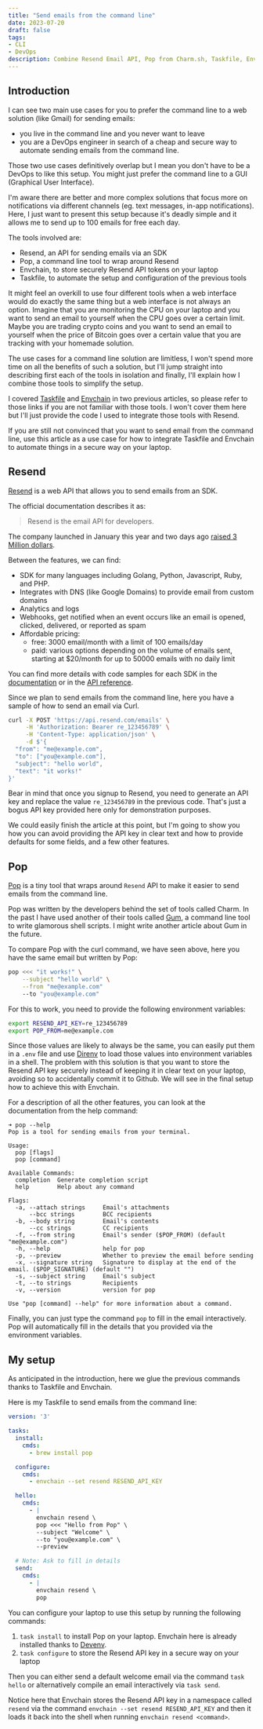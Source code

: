 ```yaml
---
title: "Send emails from the command line"
date: 2023-07-20
draft: false
tags:
- CLI
- DevOps
description: Combine Resend Email API, Pop from Charm.sh, Taskfile, Envchain to send emails from the command line
---
```

<!--more-->

<!--- subtitle --->
<!-- Send custom domain emails from the command line using an API service. -->

<!--- caption --->
<!-- Photo by mk. s on Unsplash -->

## Introduction
<!--audience-->
I can see two main use cases for you to prefer the command line to a web solution (like Gmail) for sending emails:
- you live in the command line and you never want to leave
- you are a DevOps engineer in search of a cheap and secure way to automate sending emails from the command line.

Those two use cases definitively overlap but I mean you don't have to be a DevOps to like this setup. You might just prefer the command line to a GUI (Graphical User Interface). 

<!--alternatives-->
I'm aware there are better and more complex solutions that focus more on notifications via different channels (eg. text messages, in-app notifications). Here, I just want to present this setup because it's deadly simple and it allows me to send up to 100 emails for free each day.

<!--tools involved-->
The tools involved are:
- Resend, an API for sending emails via an SDK
- Pop, a command line tool to wrap around Resend
- Envchain, to store securely Resend API tokens on your laptop
- Taskfile, to automate the setup and configuration of the previous tools

<!--motivation-->
It might feel an overkill to use four different tools when a web interface would do exactly the same thing but a web interface is not always an option. Imagine that you are monitoring the CPU on your laptop and you want to send an email to yourself when the CPU goes over a certain limit. Maybe you are trading crypto coins and you want to send an email to yourself when the price of Bitcoin goes over a certain value that you are tracking with your homemade solution.

The use cases for a command line solution are limitless, I won't spend more time on all the benefits of such a solution, but I'll jump straight into describing first each of the tools in isolation and finally, I'll explain how I combine those tools to simplify the setup.

I covered [Taskfile](https://cloudnativeengineer.substack.com/i/134951085/taskfile) and [Envchain](https://cloudnativeengineer.substack.com/p/can-you-keep-a-secret-on-your-laptop-d8da82552518) in two previous articles, so please refer to those links if you are not familiar with those tools. I won't cover them here but I'll just provide the code I used to integrate those tools with Resend.

If you are still not convinced that you want to send email from the command line, use this article as a use case for how to integrate Taskfile and Envchain to automate things in a secure way on your laptop.

## Resend
[Resend](https://resend.com/overview) is a web API that allows you to send emails from an SDK.

The official documentation describes it as:

> Resend is the email API for developers.

The company launched in January this year and two days ago [raised 3 Million dollars](https://twitter.com/resendlabs/status/1681306770009096192?s=20). 

<!--features-->
Between the features, we can find:
- SDK for many languages including Golang, Python, Javascript, Ruby, and PHP.
- Integrates with DNS (like Google Domains) to provide email from custom domains
- Analytics and logs
- Webhooks, get notified when an event occurs like an email is opened, clicked, delivered, or reported as spam
- Affordable pricing:
	- free: 3000 email/month with a limit of 100 emails/day
	- paid: various options depending on the volume of emails sent, starting at $20/month for up to 50000 emails with no daily limit

You can find more details with code samples for each SDK in the [documentation](https://resend.com/docs/introduction) or in the [API reference](https://resend.com/docs/api-reference/introduction).

Since we plan to send emails from the command line, here you have a sample of how to send an email via Curl.
```bash
curl -X POST 'https://api.resend.com/emails' \
     -H 'Authorization: Bearer re_123456789' \
     -H 'Content-Type: application/json' \
     -d $'{
  "from": "me@example.com",
  "to": ["you@example.com"],
  "subject": "hello world",
  "text": "it works!"
}'
```

Bear in mind that once you signup to Resend, you need to generate an API key and replace the value `re_123456789` in the previous code. That's just a bogus API key provided here only for demonstration purposes.

We could easily finish the article at this point, but I'm going to show you how you can avoid providing the API key in clear text and how to provide defaults for some fields, and a few other features.

## Pop
[Pop](https://github.com/charmbracelet/pop?s=09) is a tiny tool that wraps around `Resend` API to make it easier to send emails from the command line. 

<!--charm.sh-->
Pop was written by the developers behind the set of tools called Charm. In the past I have used another of their tools called [Gum](https://github.com/charmbracelet/gum), a command line tool to write glamorous shell scripts. I might write another article about Gum in the future.

<!--sample code-->
To compare Pop with the curl command, we have seen above, here you have the same email but written by Pop:
```bash
pop <<< "it works!" \
	--subject "hello world" \
	--from "me@example.com"
	--to "you@example.com"
```
For this to work, you need to provide the following environment variables:
```bash
export RESEND_API_KEY=re_123456789
export POP_FROM=me@example.com
```
Since those values are likely to always be the same, you can easily put them in a `.env` file and use [Direnv](https://cloudnativeengineer.substack.com/i/134951085/direnv) to load those values into environment variables in a shell. The problem with this solution is that you want to store the Resend API key securely instead of keeping it in clear text on your laptop, avoiding so to accidentally commit it to Github. We will see in the final setup how to achieve this with Envchain.

For a description of all the other features, you can look at the documentation from the help command:
```
➜ pop --help
Pop is a tool for sending emails from your terminal.

Usage:
  pop [flags]
  pop [command]

Available Commands:
  completion  Generate completion script
  help        Help about any command

Flags:
  -a, --attach strings     Email's attachments
      --bcc strings        BCC recipients
  -b, --body string        Email's contents
      --cc strings         CC recipients
  -f, --from string        Email's sender ($POP_FROM) (default "me@example.com")
  -h, --help               help for pop
  -p, --preview            Whether to preview the email before sending
  -x, --signature string   Signature to display at the end of the email. ($POP_SIGNATURE) (default "")
  -s, --subject string     Email's subject
  -t, --to strings         Recipients
  -v, --version            version for pop

Use "pop [command] --help" for more information about a command.
```

Finally, you can just type the command `pop` to fill in the email interactively. Pop will automatically fill in the details that you provided via the environment variables.

## My setup
As anticipated in the introduction, here we glue the previous commands thanks to Taskfile and Envchain. 

Here is my Taskfile to send emails from the command line:
```yaml
version: '3'

tasks:
  install:
    cmds:
      - brew install pop

  configure:
    cmds:
      - envchain --set resend RESEND_API_KEY

  hello:
    cmds:
      - |
        envchain resend \
        pop <<< "Hello from Pop" \
        --subject "Welcome" \
        --to "you@example.com" \
        --preview

  # Note: Ask to fill in details
  send:
    cmds:
      - |
        envchain resend \
        pop 
```

You can configure your laptop to use this setup by running the following commands:
1. `task install` to install Pop on your laptop. Envchain here is already installed thanks to [Devenv](https://cloudnativeengineer.substack.com/i/134951085/devenv).
2. `task configure` to store the Resend API key in a secure way on your laptop

Then you can either send a default welcome email via the command `task hello` or alternatively compile an email interactively via `task send`.

Notice here that Envchain stores the Resend API key in a namespace called `resend` via the command `envchain --set resend RESEND_API_KEY` and then it loads it back into the shell when running `envchain resend <command>`.